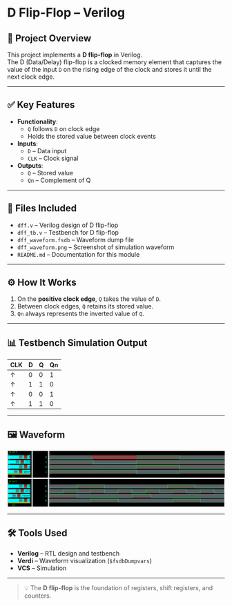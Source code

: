 # D Flip-Flop – Verilog

## 🧠 Project Overview
This project implements a **D flip-flop** in Verilog.  
The D (Data/Delay) flip-flop is a clocked memory element that captures the value of the input `D` on the rising edge of the clock and stores it until the next clock edge.

---

## ✅ Key Features
- **Functionality**:
  - `Q` follows `D` on clock edge
  - Holds the stored value between clock events
- **Inputs**:
  - `D` – Data input
  - `CLK` – Clock signal
- **Outputs**:
  - `Q` – Stored value
  - `Qn` – Complement of Q

---

## 📂 Files Included
- `dff.v` – Verilog design of D flip-flop  
- `dff_tb.v` – Testbench for D flip-flop  
- `dff_waveform.fsdb` – Waveform dump file  
- `dff_waveform.png` – Screenshot of simulation waveform  
- `README.md` – Documentation for this module  

---

## ⚙️ How It Works
1. On the **positive clock edge**, `Q` takes the value of `D`.  
2. Between clock edges, `Q` retains its stored value.  
3. `Qn` always represents the inverted value of `Q`.  

---

## 📊 Testbench Simulation Output

| CLK | D | Q | Qn |
|-----|---|---|----|
| ↑   | 0 | 0 | 1 |
| ↑   | 1 | 1 | 0 |
| ↑   | 0 | 0 | 1 |
| ↑   | 1 | 1 | 0 |

---

## 🖼 Waveform
![D Flip-Flop Gate level Waveform](dff_gatelevel.png)
![D Flip-Flop Behavioral Waveform](dff_behav.png)

---

## 🛠 Tools Used
- **Verilog** – RTL design and testbench  
- **Verdi** – Waveform visualization (`$fsdbDumpvars`)  
- **VCS** – Simulation  

---

> 💡 The **D flip-flop** is the foundation of registers, shift registers, and counters.